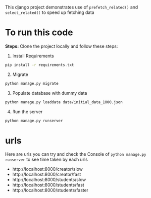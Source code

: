 This django project demonstrates use of `prefetch_related()` and `select_related()` to speed up fetching data 


# To run this code

**Steps:** 
Clone the project locally and follow these steps: 

1. Install Requirements
```bash
pip install -r requirements.txt
```

2. Migrate 
```bash
python manage.py migrate
```

3. Populate database with dummy data
```bash
python manage.py loaddata data/initial_data_1000.json
```

4. Run the server
```bash
python manage.py runserver
```

# urls

Here are urls you can try and check the Console of `python manage.py runserver` to see time taken by each urls

- http://localhost:8000/creator/slow
- http://localhost:8000/creator/fast
- http://localhost:8000/students/slow
- http://localhost:8000/students/fast
- http://localhost:8000/students/faster